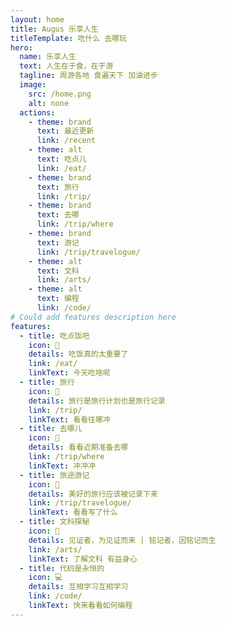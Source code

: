 ```yaml
---
layout: home
title: Augus 乐享人生
titleTemplate: 吃什么 去哪玩
hero:
  name: 乐享人生
  text: 人生在于食，在于游
  tagline: 周游各地 食遍天下 加油进步
  image:
    src: /home.png
    alt: none
  actions:
    - theme: brand
      text: 最近更新
      link: /recent
    - theme: alt
      text: 吃点儿
      link: /eat/
    - theme: brand
      text: 旅行
      link: /trip/      
    - theme: brand
      text: 去哪
      link: /trip/where
    - theme: brand
      text: 游记
      link: /trip/travelogue/
    - theme: alt
      text: 文科
      link: /arts/
    - theme: alt
      text: 编程
      link: /code/      
# Could add features description here
features:
  - title: 吃点饭吧
    icon: 🥂
    details: 吃饭真的太重要了
    link: /eat/
    linkText: 今天吃啥呢
  - title: 旅行
    icon: 🚀
    details: 旅行是旅行计划也是旅行记录
    link: /trip/
    linkText: 看看往哪冲
  - title: 去哪儿
    icon: 🚀
    details: 看看近期准备去哪
    link: /trip/where
    linkText: 冲冲冲
  - title: 旅途游记
    icon: 🚀
    details: 美好的旅行应该被记录下来        
    link: /trip/travelogue/
    linkText: 看看写了什么  
  - title: 文科探秘
    icon: 🏮
    details: 见证者，为见证而来 | 铭记者，因铭记而生
    link: /arts/
    linkText: 了解文科 有益身心
  - title: 代码是永恒的
    icon: 💻
    details: 互相学习互相学习
    link: /code/
    linkText: 快来看看如何编程
---
```

